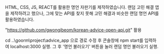 HTML, CSS, JS, REACT를 활용한 명언 자판기를 제작하였습니다. 
랜덤 고민 해결 앱을 제작하려고 했으나, 그에 맞는 API를 찾지 못해 고민 해결과 비슷한 랜덤 명언 API를 활용하였습니다. 

"https://github.com/gwongibeom/korean-advice-open-api.git" 활용

cd ..\goorm\project\advice_app 으로 경로 수정 후 콘솔창에 npm start를 입력하여 localhost:3000 실행.
그 후 '명언 불러오기' 버튼을 눌러 랜덤 명언 불러오기 실행. 
